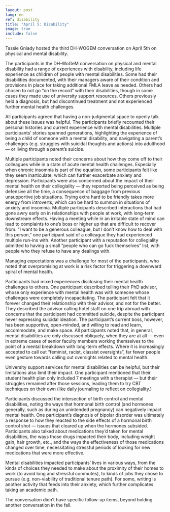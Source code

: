 ```yaml
---
layout: post
lang: en
ref: disability
title: "April 5: Disability"
image: true
include: false
---
```


Tassie Gniady hosted the third DH-WOGEM conversation on April 5th on physical and mental disability.

<!-- Read more -->

The participants in the DH-WoGeM conversation on physical and mental disability had a range of experiences with disability, including life experience as children of people with mental disabilities. Some had their disabilities documented, with their managers aware of their condition and provisions in place for taking additional FMLA leave as needed. Others had chosen to not go “on the record” with their disabilities, though in some cases they made use of university support resources. Others previously held a diagnosis, but had discontinued treatment and not experienced further mental health challenges.

All participants agreed that having a non-judgmental space to openly talk about these issues was helpful. The participants briefly recounted their personal histories and current experience with mental disabilities. Multiple participants’ stories spanned generations, highlighting the experience of being a child of someone with a mental disability, and navigating a parent’s challenges (e.g. struggles with suicidal thoughts and actions) into adulthood — or living through a parent’s suicide.

Multiple participants noted their concerns about how they come off to their colleagues while in a state of acute mental health challenges. Especially when chronic insomnia is part of the equation, some participants felt like they seem inarticulate, which can further exacerbate anxiety and depression. Participants were also concerned about the impact of their mental health on their collegiality — they reported being perceived as being defensive all the time, a consequence of baggage from previous unsupportive job situations. Trying extra hard to be friendly takes more energy from introverts, which can be hard to summon in situations of anxiety and insomnia. Multiple participants described interactions that had gone awry early on in relationships with people at work, with long-term downstream effects. Having a meeting while in an irritable state of mind can lead to complaints to one’s boss or higher up that are difficult to recover from. “I want to be a generous colleague, but I don’t know how to deal with this person,” one participant said of a colleague they had experienced multiple run-ins with. Another participant with a reputation for collegiality admitted to having a small “people who can go fuck themselves” list, with people who they refuse to have any dealings with.

Managing expectations was a challenge for most of the participants, who noted that overpromising at work is a risk factor for triggering a downward spiral of mental health.

Participants had mixed experiences disclosing their mental health challenges to others. One participant described telling their PhD advisor, whose only experience with mental health was with someone whose challenges were completely incapacitating. The participant felt that it forever changed their relationship with their advisor, and not for the better. They described the advisor calling hotel staff on one trip abroad with concerns that the participant had committed suicide, despite the participant never expressing suicidal ideation. The participant’s current boss, however, has been supportive, open-minded, and willing to read and learn, accommodate, and make space. All participants noted that, in general, mental disabilities are only discussed obliquely, when they are at all — even in extreme cases of senior faculty members working themselves to the point of a mental breakdown with long-term effects. Where it is increasingly accepted to call out “feminist, racist, classist oversights”, far fewer people even gesture towards calling out oversights related to mental health.

University support services for mental disabilities can be helpful, but their limitations also limit their impact. One participant mentioned that their student health plan only included 7 meetings with a therapist — but their struggles remained after those sessions, leading them to try CBT techniques on their own (like daily journaling to reflect on collegiality.) 

Participants discussed the intersection of birth control and mental disabilities, noting the ways that hormonal birth control (and hormones generally, such as during an unintended pregnancy) can negatively impact mental health. One participant’s diagnosis of bipolar disorder was ultimately a response to how they reacted to the side effects of a hormonal birth control shot — issues that cleared up when the hormones subsided. Participants also talked about medications they’d taken for mental disabilities, the ways those drugs impacted their body, including weight gain, hair growth, etc., and the ways the effectiveness of those medications changed over time, necessitating stressful periods of looking for new medications that were more effective.

Mental disabilities impacted participants’ lives in various ways, from the kinds of choices they needed to make about the proximity of their homes to work (to avoid long and stressful commutes), to kinds of jobs they chose to pursue (e.g. non-viability of traditional tenure path). For some, writing is another activity that feeds into their anxiety, which further complicates taking an academic path. 

The conversation didn’t have specific follow-up items, beyond holding another conversation in the fall.
